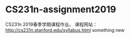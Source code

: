 # CS231n-assignment2019
CS231n 2019春季学期课程作业。
课程网站：http://cs231n.stanford.edu/syllabus.html
something new